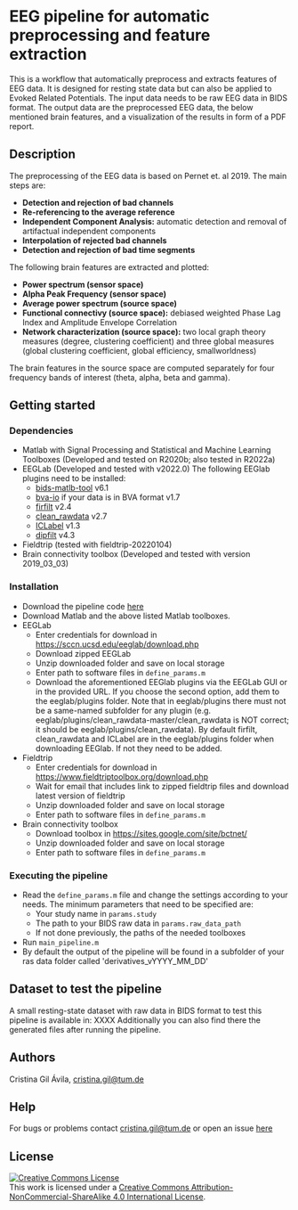 # EEG pipeline for automatic preprocessing and feature extraction

This is a workflow that automatically preprocess and extracts features of EEG data. It is designed for resting state data but can also be applied to Evoked Related Potentials. The input data needs to be raw EEG data in BIDS format. The output data are the preprocessed EEG data, the below mentioned brain features, and a visualization of the results in form of a PDF report.

## Description
The preprocessing of the EEG data is based on Pernet et. al 2019. The main steps are:
- **Detection and rejection of bad channels**
- **Re-referencing to the average reference**
- **Independent Component Analysis:** automatic detection and removal of artifactual independent components
- **Interpolation of rejected bad channels**
- **Detection and rejection of bad time segments**

The following brain features are extracted and plotted:
- **Power spectrum (sensor space)**
- **Alpha Peak Frequency (sensor space)**
- **Average power spectrum (source space)**
- **Functional connectivy (source space):** debiased weighted Phase Lag Index and Amplitude Envelope Correlation 
- **Network characterization (source space):** two local graph theory measures (degree, clustering coefficient) and three global measures (global clustering coefficient, global efficiency, smallworldness)

The brain features in the source space are computed separately for four frequency bands of interest (theta, alpha, beta and gamma). 

## Getting started
### Dependencies
* Matlab with Signal Processing and Statistical and Machine Learning Toolboxes (Developed and tested on R2020b; also tested in R2022a)
* EEGLab (Developed and tested with v2022.0) The following EEGlab plugins need to be installed:
    * [bids-matlb-tool](https://github.com/sccn/bids-matlab-tools) v6.1 
    * [bva-io](https://github.com/arnodelorme/bva-io) if your data is in BVA format v1.7
    * [firfilt](https://widmann/firfilt) v2.4
    * [clean_rawdata](https://github.com/sccn/clean_rawdata) v2.7
    * [ICLabel](https://github.com/sccn/ICLabel) v1.3
    * [dipfilt](https://github.com/sccn/dipfit) v4.3
* Fieldtrip (tested with fieldtrip-20220104)
* Brain connectivity toolbox (Developed and tested with version 2019_03_03) 

### Installation
* Download the pipeline code [here](https://github.com/crisglav/eeg-pipeline)
* Download Matlab and the above listed Matlab toolboxes.
* EEGLab
    * Enter credentials for download in https://sccn.ucsd.edu/eeglab/download.php
    * Download zipped EEGLab
    * Unzip downloaded folder and save on local storage
    * Enter path to software files in `define_params.m`
    * Download the aforementioned EEGlab plugins via the EEGLab GUI or in the provided URL. If you choose the second option, add them to the eeglab/plugins folder. 
      Note that in eeglab/plugins there must not be a same-named subfolder for any plugin (e.g. eeglab/plugins/clean_rawdata-master/clean_rawdata is NOT correct;
      it should be eeglab/plugins/clean_rawdata). By default firfilt, clean_rawdata and ICLabel are in the eeglab/plugins folder when downloading EEGlab.
      If not they need to be added.
* Fieldtrip
    * Enter credentials for download in https://www.fieldtriptoolbox.org/download.php
    * Wait for email that includes link to zipped fieldtrip files and download latest version of fieldtrip
    * Unzip downloaded folder and save on local storage
    * Enter path to software files in `define_params.m`
* Brain connectivity toolbox
    * Download toolbox in https://sites.google.com/site/bctnet/
    * Unzip downloaded folder and save on local storage
    * Enter path to software files in `define_params.m`

### Executing the pipeline
* Read the `define_params.m` file and change the settings according to your needs. The minimum parameters that need to be specified are: 
    * Your study name in `params.study`
    * The path to your BIDS raw data in `params.raw_data_path`
    * If not done previously, the paths of the needed toolboxes
* Run `main_pipeline.m`
* By default the output of the pipeline will be found in a subfolder of your ras data folder called 'derivatives_vYYYY_MM_DD'

## Dataset to test the pipeline
A small resting-state dataset with raw data in BIDS format to test this pipeline is available in: XXXX
Additionally you can also find there the generated files after running the pipeline.

## Authors
Cristina Gil Ávila, cristina.gil@tum.de

## Help
For bugs or problems contact cristina.gil@tum.de or open an issue [here](https://github.com/crisglav/eeg-pipeline)

## License
<a rel="license" href="http://creativecommons.org/licenses/by-nc-sa/4.0/"><img alt="Creative Commons License" style="border-width:0" src="https://i.creativecommons.org/l/by-nc-sa/4.0/88x31.png" /></a><br />This work is licensed under a <a rel="license" href="http://creativecommons.org/licenses/by-nc-sa/4.0/">Creative Commons Attribution-NonCommercial-ShareAlike 4.0 International License</a>.
